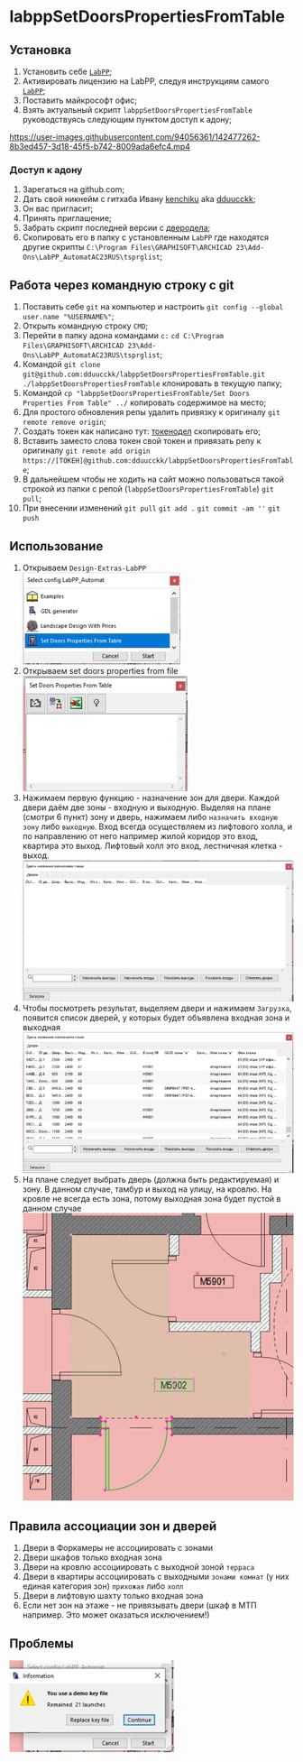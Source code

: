 # labppSetDoorsPropertiesFromTable    

## Установка    

1. Установить себе [`LabPP`](https://www.labpp.ru/labpp-automat-ru);    
2. Активировать лицензию на LabPP, следуя инструкциям самого [`LabPP`](https://www.labpp.ru/labppregru);    
3. Поставить майкрософт офис;    
4. Взять актуальный скрипт `labppSetDoorsPropertiesFromTable` руководствуясь следующим пунктом доступ к адону;   

https://user-images.githubusercontent.com/94056361/142477262-8b3ed457-3d18-45f5-b742-8009ada6efc4.mp4



### Доступ к адону    

1. Зарегаться на github.com;    
2. Дать свой никнейм с гитхаба Ивану [kenchiku](@kenchiku) aka [dduucckk](https://github.com/dduucckk);    
3. Он вас пригласит;    
4. Принять приглашение;    
5. Забрать скрипт последней версии с [дверодела](https://github.com/dduucckk/labppSetDoorsPropertiesFromTable);    
6. Скопировать его в папку с установленным `LabPP` где находятся другие скрипты `C:\Program Files\GRAPHISOFT\ARCHICAD 23\Add-Ons\LabPP_AutomatAC23RUS\tsprglist`;    

## Работа через командную строку с git    

1. Поставить себе `git` на компьютер и настроить `git config --global user.name "%USERNAME%"`;    
2. Открыть командную строку `CMD`;    
3. Перейти в папку адона командами `c:`  `cd C:\Program Files\GRAPHISOFT\ARCHICAD 23\Add-Ons\LabPP_AutomatAC23RUS\tsprglist`;    
4. Командой `git clone git@github.com:dduucckk/labppSetDoorsPropertiesFromTable.git ./labppSetDoorsPropertiesFromTable` клонировать в текущую папку;    
5. Командой `cp "labppSetDoorsPropertiesFromTable/Set Doors Properties From Table" ../` копировать содержимое на место;    
6. Для простого обновления репы удалить привязку к оригиналу `git remote remove origin`;    
7. Создать токен как написано тут: [токенодел](https://docs.github.com/en/authentication/keeping-your-account-and-data-secure/creating-a-personal-access-token) скопировать его;     
8. Вставить заместо слова токен свой токен и привязать репу к оригиналу `git remote add origin https://[ТОКЕН]@github.com:dduucckk/labppSetDoorsPropertiesFromTable`;    
9. В дальнейшем чтобы не ходить на сайт можно пользоваться такой строкой из папки с репой (`labppSetDoorsPropertiesFromTable`) `git pull`;    
10. При внесении изменений `git pull` `git add .` `git commit -am ''` `git push`

## Использование    

1.    Открываем `Design-Extras-LabPP`    
![открываем LabPP](images/02.png)    
2.    Открываем set doors properties from file    
![открываем set doors properties from file](images/03.png)    
3.    Нажимаем первую функцию - назначение зон для двери. Каждой двери даём две зоны - входную и выходную. Выделяя на плане (смотри 6 пункт) зону и дверь, нажимаем либо `назначить входную зону` либо `выходную`. Вход всегда осуществляем из лифтового холла, и по направлению от него например жилой коридор это вход, квартира это выход. Лифтовый холл это вход, лестничная клетка - выход.    
![нажимаем иконку-планчик](images/04.png)    
5.    Чтобы посмотреть результат, выделяем двери и нажимаем `Загрузка`, появится список дверей, у которых будет объявлена входная зона и выходная    
![нажимаем загрузку](images/05.png)    
7.    На плане следует выбрать дверь (должна быть редактируемая) и зону. В данном случае, тамбур и выход на улицу, на кровлю. На кровле не всегда есть зона, потому выходная зона будет пустой в данном случае    
![выбор на плане](images/06.png)    

## Правила ассоциации зон и дверей    

1. Двери в Форкамеры не ассоциировать с зонами    
2. Двери шкафов только входная зона    
3. Двери на кровлю ассоциировать с выходной зоной `терраса`    
4. Двери в квартиры ассоциировать с выходными `зонами комнат` (у них единая категория зон) `прихожая` либо `холл`    
5. Двери в лифтовую шахту только входная зона    
6. Если нет зон на этаже - не привязывать двери (шкаф в МТП например. Это может оказаться исключением!)    


## Проблемы    

![ошибка регистрации](images/01.png)    
